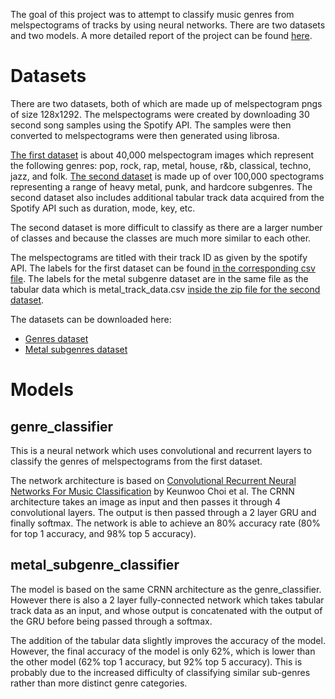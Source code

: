 The goal of this project was to attempt to classify music genres from melspectograms of tracks by using neural networks. There are two datasets and two models. A more detailed report of the project can be found [here](https://drive.google.com/file/d/1D8KfViG-MR7UjyeWHBGjieJvQ7Pf3tHv/view?usp=sharing).

# Datasets
There are two datasets, both of which are made up of melspectogram pngs of size 128x1292. The melspectograms were created by downloading 30 second song samples using the Spotify API. The samples were then converted to melspectograms were then generated using librosa.

[The first dataset](https://drive.google.com/open?id=1lLREvqrvjv907NHXm7ExJdUOXUsTO91R) is about 40,000 melspectogram images which represent the following genres: pop, rock, rap, metal, house, r&b, classical, techno, jazz, and folk. [The second dataset](https://drive.google.com/open?id=1Hv9AsEHdx5mKL7o6io_XegeQfVOPjP9g) is made up of over 100,000 spectograms representing a range of heavy metal, punk, and hardcore subgenres. The second dataset also includes additional tabular track data acquired from the Spotify API such as duration, mode, key, etc.

The second dataset is more difficult to classify as there are a larger number of classes and because the classes are much more similar to each other.

The melspectograms are titled with their track ID as given by the spotify API. The labels for the first dataset can be found [in the corresponding csv file](https://github.com/iarfmoose/genre_classifier/blob/master/genre_classifier/spotify_track_preview_data.csv). The labels for the metal subgenre dataset are in the same file as the tabular data which is metal_track_data.csv [inside the zip file for the second dataset](https://drive.google.com/open?id=1Hv9AsEHdx5mKL7o6io_XegeQfVOPjP9g).

The datasets can be downloaded here:
+ [Genres dataset](https://drive.google.com/open?id=1lLREvqrvjv907NHXm7ExJdUOXUsTO91R)
+ [Metal subgenres dataset](https://drive.google.com/open?id=1Hv9AsEHdx5mKL7o6io_XegeQfVOPjP9g)

# Models
## genre_classifier
This is a neural network which uses convolutional and recurrent layers to classify the genres of melspectograms from the first dataset.

The network architecture is based on [Convolutional Recurrent Neural Networks For Music Classification](https://arxiv.org/pdf/1609.04243.pdf) by Keunwoo Choi et al. The CRNN architecture takes an image as input and then passes it through 4 convolutional layers. The output is then passed through a 2 layer GRU and finally softmax. The network is able to achieve an 80% accuracy rate (80% for top 1 accuracy, and 98% top 5 accuracy).

## metal_subgenre_classifier
The model is based on the same CRNN architecture as the genre_classifier. However there is also a 2 layer fully-connected network which takes tabular track data as an input, and whose output is concatenated with the output of the GRU before being passed through a softmax.

The addition of the tabular data slightly improves the accuracy of the model. However, the final accuracy of the model is only 62%, which is lower than the other model (62% top 1 accuracy, but 92% top 5 accuracy). This is probably due to the increased difficulty of classifying similar sub-genres rather than more distinct genre categories.
